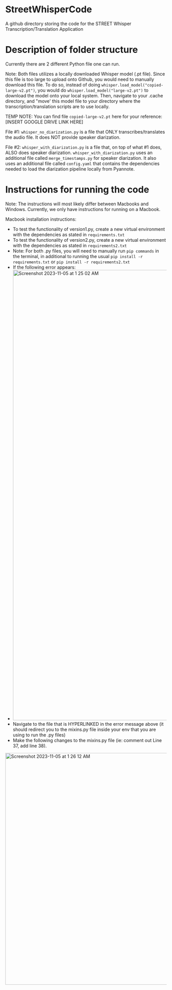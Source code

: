 # StreetWhisperCode
A github directory storing the code for the STREET Whisper Transcription/Translation Application

# Description of folder structure
Currently there are 2 different Python file one can run.

Note: Both files utilizes a locally downloaded Whisper model (.pt file). Since this file is too large to upload onto Github, you would need to manually download this file. To do so, instead of doing ```whisper.load_model("copied-large-v2.pt")```, you would do ```whisper.load_model("large-v2.pt")``` to download the model onto your local system. Then, navigate to your .cache directory, and "move' this model file to your directory where the transcription/translation scripts are to use locally. 

TEMP NOTE: You can find file ```copied-large-v2.pt``` here for your reference: [INSERT GOOGLE DRIVE LINK HERE]

File #1: ```whisper_no_diarization.py``` is a file that ONLY transcribes/translates the audio file. It does NOT provide speaker diarization.

File #2: ```whisper_with_diarization.py``` is a file that, on top of what #1 does, ALSO does speaker diarization. ```whisper_with_diarization.py``` uses an additional file called ```merge_timestamps.py``` for speaker diarization. It also uses an additional file called ```config.yaml``` that contains the dependencies needed to load the diarization pipeline locally from Pyannote. 

# Instructions for running the code
Note: The instructions will most likely differ between Macbooks and Windows. Currently, we only have instructions for running on a Macbook. 

Macbook installation instructions:
- To test the functionality of version1.py, create a new virtual environment with the dependencies as stated in ```requirements.txt```
- To test the functionality of version2.py, create a new virtual environment with the dependencies as stated in ```requirements2.txt```
- Note: For both .py files, you will need to manually run ```pip commands``` in the terminal, in additional to running the usual ```pip install -r requirements.txt``` or ```pip install -r requirements2.txt```
- If the following error appears:
-   <img width="1407" alt="Screenshot 2023-11-05 at 1 25 02 AM" src="https://github.com/carmen-chau/StreetWhisperCode/assets/80921817/0d1a52f0-f01c-4075-957f-8af9b8c883f7">
- Navigate to the file that is HYPERLINKED in the error message above (it should redirect you to the mixins.py file inside your env that you are using to run the .py files)
- Make the following changes to the mixins.py file (ie: comment out Line 37, add line 38).
<img width="724" alt="Screenshot 2023-11-05 at 1 26 12 AM" src="https://github.com/carmen-chau/StreetWhisperCode/assets/80921817/7227c547-13ed-4d9d-a977-f59c4a6b4e6a">
